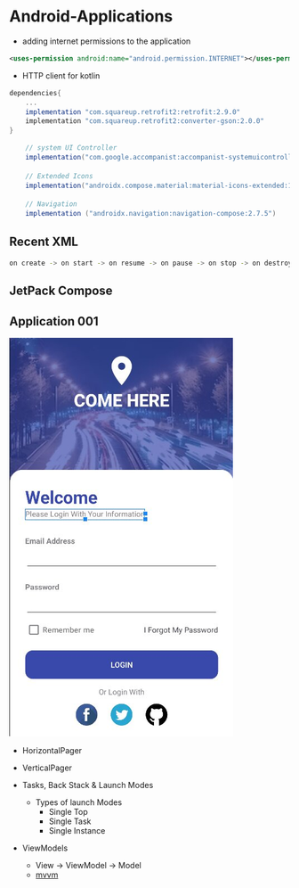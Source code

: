 # Android-Applications

- adding internet permissions to the application

```xml
<uses-permission android:name="android.permission.INTERNET"></uses-permission>
```

- HTTP client for kotlin

```gradle
dependencies{
    ...
    implementation "com.squareup.retrofit2:retrofit:2.9.0"
    implementation "com.squareup.retrofit2:converter-gson:2.0.0"
}
```

```gradle
    // system UI Controller
    implementation("com.google.accompanist:accompanist-systemuicontroller:0.27.0")

    // Extended Icons
    implementation("androidx.compose.material:material-icons-extended:1.5.4")

    // Navigation
    implementation ("androidx.navigation:navigation-compose:2.7.5")
```

## Recent XML

```sh
on create -> on start -> on resume -> on pause -> on stop -> on destroy
```

## JetPack Compose

## Application 001

![Login Screen](./Images/image.jpg)

- HorizontalPager
- VerticalPager

- Tasks, Back Stack & Launch Modes

  - Types of launch Modes
    - Single Top
    - Single Task
    - Single Instance

- ViewModels
  - View -> ViewModel -> Model
  - [mvvm](./Images/mvvm.jpg)
